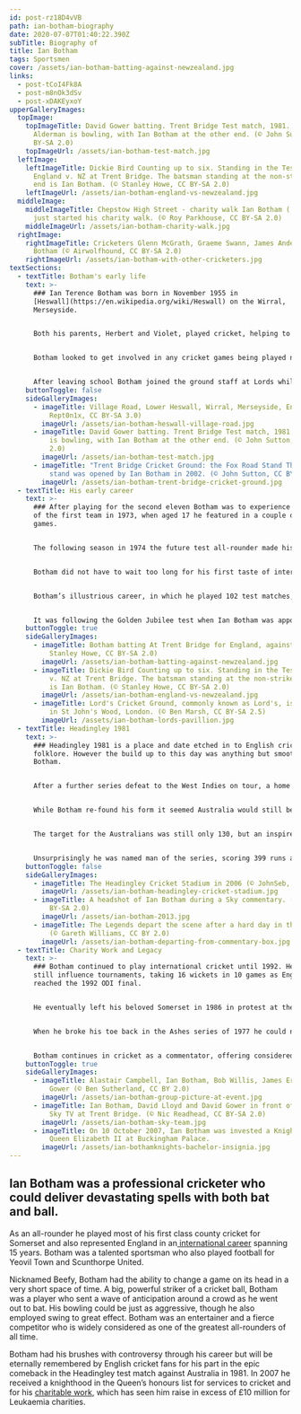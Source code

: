 ```yaml
---
id: post-rz18D4vVB
path: ian-botham-biography
date: 2020-07-07T01:40:22.390Z
subTitle: Biography of
title: Ian Botham
tags: Sportsmen
cover: /assets/ian-botham-batting-against-newzealand.jpg
links:
  - post-tCoI4Fk8A
  - post-m8nOk3dSv
  - post-xDAKEyxoY
upperGalleryImages:
  topImage:
    topImageTitle: David Gower batting. Trent Bridge Test match, 1981. Terry
      Alderman is bowling, with Ian Botham at the other end. (© John Sutton, CC
      BY-SA 2.0)
    topImageUrl: /assets/ian-botham-test-match.jpg
  leftImage:
    leftImageTitle: Dickie Bird Counting up to six. Standing in the Test Match.
      England v. NZ at Trent Bridge. The batsman standing at the non-striker's
      end is Ian Botham. (© Stanley Howe, CC BY-SA 2.0)
    leftImageUrl: /assets/ian-botham-england-vs-newzealand.jpg
  middleImage:
    middleImageTitle: Chepstow High Street - charity walk Ian Botham ('Beefy') had
      just started his charity walk. (© Roy Parkhouse, CC BY-SA 2.0)
    middleImageUrl: /assets/ian-botham-charity-walk.jpg
  rightImage:
    rightImageTitle: Cricketers Glenn McGrath, Graeme Swann, James Anderson and Ian
      Botham (© Airwolfhound, CC BY-SA 2.0)
    rightImageUrl: /assets/ian-botham-with-other-cricketers.jpg
textSections:
  - textTitle: Botham's early life
    text: >-
      ### Ian Terence Botham was born in November 1955 in
      [Heswall](https://en.wikipedia.org/wiki/Heswall) on the Wirral,
      Merseyside.


      Both his parents, Herbert and Violet, played cricket, helping to introduce their son to the sport at any early age. Botham was still young when he moved to[Yeovil](https://en.wikipedia.org/wiki/Yeovil), beginning a long association with the county of Somerset.


      Botham looked to get involved in any cricket games being played near his home as well as playing for his school. His performances at school level started to draw attention and he was invited to play for Somerset under 15s, scoring an impressive 80 on his debut while still only 13 years old. At this time Botham had the option to try and pursue a career in football and although offered a contract by [Crystal Palace](https://en.wikipedia.org/wiki/Crystal_Palace_F.C.) a couple of years later, he chose to stick with cricket, a decision thousands of English cricket fans would later come to appreciate.


      After leaving school Botham joined the ground staff at Lords while he looked to earn a full-time professional contract with Somerset. In his time at Lords he played occasionally for the MCC as well as Somerset under 25’s, and although still young at this stage of his career he did not initially show the promise which would make him one of the most feared and respected all-rounders in the game. Indeed he was often viewed as a specialist batsman only, with his bowling overlooked. It was in his second year at Lords in 1973 when his form began to improve for the Somerset under 25’s and he moved up to represent the county’s second eleven.
    buttonToggle: false
    sideGalleryImages:
      - imageTitle: Village Road, Lower Heswall, Wirral, Merseyside, England. (©
          Rept0n1x, CC BY-SA 3.0)
        imageUrl: /assets/ian-botham-heswall-village-road.jpg
      - imageTitle: David Gower batting. Trent Bridge Test match, 1981. Terry Alderman
          is bowling, with Ian Botham at the other end. (© John Sutton, CC BY-SA
          2.0)
        imageUrl: /assets/ian-botham-test-match.jpg
      - imageTitle: "Trent Bridge Cricket Ground: the Fox Road Stand The new Fox Road
          stand was opened by Ian Botham in 2002. (© John Sutton, CC BY-SA 2.0)"
        imageUrl: /assets/ian-botham-trent-bridge-cricket-ground.jpg
  - textTitle: His early career
    text: >-
      ### After playing for the second eleven Botham was to experience a taste
      of the first team in 1973, when aged 17 he featured in a couple of one day
      games.


      The following season in 1974 the future test all-rounder made his first class debut for Somerset, playing against Lancashire at Taunton. Botham was to show his promise throughout the season and he was also to show his grit and determination. Batting at 9 in the quarter-final of the B&H one day cup Botham attempted a hook against the rapid West Indian international Andy Roberts. The ball struck Botham in the face and he would lose 4 of his teeth. Yet the 18 year-old Botham carried on batting and helped his side to a famous victory, being named Man of the Match. Botham was headline news, something he would often come to be.


      Botham did not have to wait too long for his first taste of international cricket, playing against the West Indies in a one day game in 1976. He had already notched his maiden first class century against [Nottinghamshire](https://en.wikipedia.org/wiki/Nottinghamshire) earlier that season and his good form continued in to 1977 when he received his call up to the England test squad. He made his debut in the third test match against Australia at Trent Bridge in Nottingham, with England already one up in the series. He made an immediate impact with the ball, taking five wickets in the first innings including the Australian captain [Greg Chappell](https://en.wikipedia.org/wiki/Greg_Chappell). His performance was enough to secure another start in the fourth test where his bowling did the damage again. Unfortunately this was not the only damage done as he broke a bone in his foot treading on the ball in the outfield, forcing an abrupt end to his season.


      Botham’s illustrious career, in which he played 102 test matches, saw him race to 100 test wickets in just his 19th appearance, the fifth quickest to reach the landmark at that time. He was an important member of the one day team which reached the final of the World Cup in 1979, where they lost to the West Indies at Lords, in large part to an innings of 134 from Botham’s good friend [Viv Richards](https://en.wikipedia.org/wiki/Viv_Richards). He also had been dominant that year in the Test series against India before continuing in this vain in the one off Golden Jubilee test match against the same opponents in 1980. Here the all-rounder became the first player to score a century and take ten wickets in the same test match.


      It was following the Golden Jubilee test when Ian Botham was appointed captain in the wake of [Mike Brearley's](https://en.wikipedia.org/wiki/Mike_Brearley) resignation. The challenge ahead was a series against the West Indies, the leading side in world cricket at that time. West Indies won the series 1-0, but the English summer was badly affected by rain otherwise the margin of defeat may well have been heavier. Botham also struggled for form in the series, failing to have the impact fans had become accustomed to.
    buttonToggle: true
    sideGalleryImages:
      - imageTitle: Botham batting At Trent Bridge for England, against New Zealand. (©
          Stanley Howe, CC BY-SA 2.0)
        imageUrl: /assets/ian-botham-batting-against-newzealand.jpg
      - imageTitle: Dickie Bird Counting up to six. Standing in the Test Match. England
          v. NZ at Trent Bridge. The batsman standing at the non-striker's end
          is Ian Botham. (© Stanley Howe, CC BY-SA 2.0)
        imageUrl: /assets/ian-botham-england-vs-newzealand.jpg
      - imageTitle: Lord's Cricket Ground, commonly known as Lord's, is a cricket venue
          in St John's Wood, London. (© Ben Marsh, CC BY-SA 2.5)
        imageUrl: /assets/ian-botham-lords-pavillion.jpg
  - textTitle: Headingley 1981
    text: >-
      ### Headingley 1981 is a place and date etched in to English cricketing
      folklore. However the build up to this day was anything but smooth for Ian
      Botham.


      After a further series defeat to the West Indies on tour, a home Ashes series beckoned amid grumblings about Botham’s captaincy style. After the first two tests Australia held a 1-0 lead and Botham’s form had completely deserted him, out without scoring in both innings of the second test. He duly resigned and [Mike Brearley](https://en.wikipedia.org/wiki/Mike_Brearley) was re-appointed captain for the third test at Headingley.


      While Botham re-found his form it seemed Australia would still be too strong, forcing England to follow-on. At 135-7 in the second innings and defeat looking inevitable up stepped Botham to smash a swashbuckling 149 not out, ably supported by [Graham Dilley](https://en.wikipedia.org/wiki/Graham_Dilley) and [Chris Old](https://en.wikipedia.org/wiki/Chris_Old).


      The target for the Australians was still only 130, but an inspired spell of fast bowling from [Bob Willis](https://en.wikipedia.org/wiki/Bob_Willis) sealed a remarkable victory. England went on to win the final two tests and the series aided by a rejuvenated and inspired Botham, who during one spell of bowling in the fourth test took 5 wickets for just one run.


      Unsurprisingly he was named man of the series, scoring 399 runs and taking 34 wickets. An often forgotten part of Botham’s game was his safe pair of hands, particularly as a slip fielder, and in this series alone he took 12 catches. He was also voted [BBC Sports Personality of the year](https://en.wikipedia.org/wiki/BBC_Sports_Personality_of_the_Year_Award) for 1981.
    buttonToggle: false
    sideGalleryImages:
      - imageTitle: The Headingley Cricket Stadium in 2006 (© JohnSeb, CC BY-SA 2.0)
        imageUrl: /assets/ian-botham-headingley-cricket-stadium.jpg
      - imageTitle: A headshot of Ian Botham during a Sky commentary. (© Nic Redhead, CC
          BY-SA 2.0)
        imageUrl: /assets/ian-botham-2013.jpg
      - imageTitle: The Legends depart the scene after a hard day in the commentary box.
          (© Gareth Williams, CC BY 2.0)
        imageUrl: /assets/ian-botham-departing-from-commentary-box.jpg
  - textTitle: Charity Work and Legacy
    text: >-
      ### Botham continued to play international cricket until 1992. He could
      still influence tournaments, taking 16 wickets in 10 games as England
      reached the 1992 ODI final.


      He eventually left his beloved Somerset in 1986 in protest at the sacking of fellow players [Viv Richards](https://en.wikipedia.org/wiki/Viv_Richards) and [Joel Garner](https://en.wikipedia.org/wiki/Joel_Garner), before playing for Worcestershire for five seasons and Durham for two, retiring in 1993. He also had a spell playing for Queensland in Australia. His final test wicket haul of 383 wickets made him the leading English test wicket taker of all time until he was surpassed by James Anderson in 2015. With the bat Botham scored 5,200 runs at an average of 33.54, stats which may not jump out at you from the paper, but they do not tell the story of what an impact player he was. Botham rose to the occasion and could take a match by the scruff of the neck, single-handedly turning it around in a completely thrilling manner.


      When he broke his toe back in the Ashes series of 1977 he could not have envisaged where that may end up taking him. While in hospital he wondered in to the children’s ward and saw patients who had leukaemia with only weeks to live. It was a powerfully sobering moment for Botham, one which saw him take on a number of high-profile walks to raise funds for the cause. This series of gruelling walks began with [John O’Groats](https://en.wikipedia.org/wiki/John_o'_Groats) to[ Land End](https://en.wikipedia.org/wiki/Land's_End)in 1985, an 874 mile effort which raised £400,000. Other walks took Botham to Sri Lanka, South Africa and Australia and it was in recognition of his charitable endeavours as well as his cricketing achievements that he was awarded a Knighthood in 2007.


      Botham continues in cricket as a commentator, offering considered but forthright insights in to the game today. He has had his controversies, such as when he was banned for two months in 1986 after admitting to using cannabis, but Botham was a big personality as well as a big hitter on and off the cricket field. English cricket has struggled to find an all-rounder to match Botham’s pedigree since.
    buttonToggle: true
    sideGalleryImages:
      - imageTitle: Alastair Campbell, Ian Botham, Bob Willis, James Erskine and David
          Gower (© Ben Sutherland, CC BY 2.0)
        imageUrl: /assets/ian-botham-group-picture-at-event.jpg
      - imageTitle: Ian Botham, David Lloyd and David Gower in front of the camera for
          Sky TV at Trent Bridge. (© Nic Readhead, CC BY-SA 2.0)
        imageUrl: /assets/ian-botham-sky-team.jpg
      - imageTitle: On 10 October 2007, Ian Botham was invested a Knight Bachelor by
          Queen Elizabeth II at Buckingham Palace.
        imageUrl: /assets/ian-bothamknights-bachelor-insignia.jpg
---
```

## Ian Botham was a professional cricketer who could deliver devastating spells with both bat and ball.

As an all-rounder he played most of his first class county cricket for Somerset and also represented England in an[ international career](/ian-botham-biography#2) spanning 15 years. Botham was a talented sportsman who also played football for Yeovil Town and Scunthorpe United.

Nicknamed Beefy, Botham had the ability to change a game on its head in a very short space of time. A big, powerful striker of a cricket ball, Botham was a player who sent a wave of anticipation around a crowd as he went out to bat. His bowling could be just as aggressive, though he also employed swing to great effect. Botham was an entertainer and a fierce competitor who is widely considered as one of the greatest all-rounders of all time.

Botham had his brushes with controversy through his career but will be eternally remembered by English cricket fans for his part in the epic comeback in the Headingley test match against Australia in 1981. In 2007 he received a knighthood in the Queen’s honours list for services to cricket and for his [charitable work](/ian-botham-biography#4), which has seen him raise in excess of £10 million for Leukaemia charities.